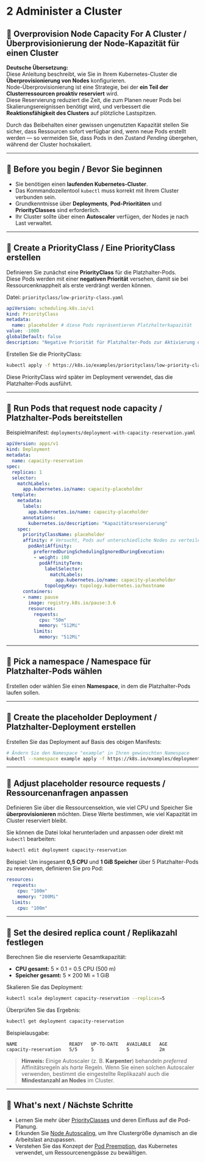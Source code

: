 # 2 Administer a Cluster

## 🚀 Overprovision Node Capacity For A Cluster / Überprovisionierung der Node-Kapazität für einen Cluster


**Deutsche Übersetzung:**  
Diese Anleitung beschreibt, wie Sie in Ihrem Kubernetes-Cluster die **Überprovisionierung von Nodes** konfigurieren.  
Node-Überprovisionierung ist eine Strategie, bei der **ein Teil der Clusterressourcen proaktiv reserviert** wird.  
Diese Reservierung reduziert die Zeit, die zum Planen neuer Pods bei Skalierungsereignissen benötigt wird, und verbessert die **Reaktionsfähigkeit des Clusters** auf plötzliche Lastspitzen.

Durch das Beibehalten einer gewissen ungenutzten Kapazität stellen Sie sicher, dass Ressourcen sofort verfügbar sind, wenn neue Pods erstellt werden — so vermeiden Sie, dass Pods in den Zustand *Pending* übergehen, während der Cluster hochskaliert.

---

## 🧩 Before you begin / Bevor Sie beginnen

- Sie benötigen einen **laufenden Kubernetes-Cluster**.  
- Das Kommandozeilentool `kubectl` muss korrekt mit Ihrem Cluster verbunden sein.  
- Grundkenntnisse über **Deployments**, **Pod-Prioritäten** und **PriorityClasses** sind erforderlich.  
- Ihr Cluster sollte über einen **Autoscaler** verfügen, der Nodes je nach Last verwaltet.

---

## 🧩 Create a PriorityClass / Eine PriorityClass erstellen

Definieren Sie zunächst eine **PriorityClass** für die Platzhalter-Pods.  
Diese Pods werden mit einer **negativen Priorität** versehen, damit sie bei Ressourcenknappheit als erste verdrängt werden können.

Datei: `priorityclass/low-priority-class.yaml`

```yaml
apiVersion: scheduling.k8s.io/v1
kind: PriorityClass
metadata:
  name: placeholder # diese Pods repräsentieren Platzhalterkapazität
value: -1000
globalDefault: false
description: "Negative Priorität für Platzhalter-Pods zur Aktivierung der Überprovisionierung."
````

Erstellen Sie die PriorityClass:

```bash
kubectl apply -f https://k8s.io/examples/priorityclass/low-priority-class.yaml
```

Diese PriorityClass wird später im Deployment verwendet, das die Platzhalter-Pods ausführt.

---

## 🧩 Run Pods that request node capacity / Platzhalter-Pods bereitstellen

Beispielmanifest: `deployments/deployment-with-capacity-reservation.yaml`

```yaml
apiVersion: apps/v1
kind: Deployment
metadata:
  name: capacity-reservation
spec:
  replicas: 1
  selector:
    matchLabels:
      app.kubernetes.io/name: capacity-placeholder
  template:
    metadata:
      labels:
        app.kubernetes.io/name: capacity-placeholder
      annotations:
        kubernetes.io/description: "Kapazitätsreservierung"
    spec:
      priorityClassName: placeholder
      affinity: # Versucht, Pods auf unterschiedliche Nodes zu verteilen
        podAntiAffinity:
          preferredDuringSchedulingIgnoredDuringExecution:
          - weight: 100
            podAffinityTerm:
              labelSelector:
                matchLabels:
                  app.kubernetes.io/name: capacity-placeholder
              topologyKey: topology.kubernetes.io/hostname
      containers:
      - name: pause
        image: registry.k8s.io/pause:3.6
        resources:
          requests:
            cpu: "50m"
            memory: "512Mi"
          limits:
            memory: "512Mi"
```

---

## 🧩 Pick a namespace / Namespace für Platzhalter-Pods wählen

Erstellen oder wählen Sie einen **Namespace**, in dem die Platzhalter-Pods laufen sollen.

---

## 🧩 Create the placeholder Deployment / Platzhalter-Deployment erstellen

Erstellen Sie das Deployment auf Basis des obigen Manifests:

```bash
# Ändern Sie den Namespace "example" in Ihren gewünschten Namespace
kubectl --namespace example apply -f https://k8s.io/examples/deployments/deployment-with-capacity-reservation.yaml
```

---

## 🧩 Adjust placeholder resource requests / Ressourcenanfragen anpassen

Definieren Sie über die Ressourcensektion, wie viel CPU und Speicher Sie **überprovisionieren** möchten.
Diese Werte bestimmen, wie viel Kapazität im Cluster reserviert bleibt.

Sie können die Datei lokal herunterladen und anpassen oder direkt mit `kubectl` bearbeiten:

```bash
kubectl edit deployment capacity-reservation
```

Beispiel:
Um insgesamt **0,5 CPU** und **1 GiB Speicher** über 5 Platzhalter-Pods zu reservieren, definieren Sie pro Pod:

```yaml
resources:
  requests:
    cpu: "100m"
    memory: "200Mi"
  limits:
    cpu: "100m"
```

---

## 🧩 Set the desired replica count / Replikazahl festlegen

Berechnen Sie die reservierte Gesamtkapazität:

* **CPU gesamt:** 5 × 0.1 = 0.5 CPU (500 m)
* **Speicher gesamt:** 5 × 200 Mi = 1 GiB

Skalieren Sie das Deployment:

```bash
kubectl scale deployment capacity-reservation --replicas=5
```

Überprüfen Sie das Ergebnis:

```bash
kubectl get deployment capacity-reservation
```

Beispielausgabe:

```
NAME                   READY   UP-TO-DATE   AVAILABLE   AGE
capacity-reservation   5/5     5            5           2m
```

> **Hinweis:**
> Einige Autoscaler (z. B. **Karpenter**) behandeln *preferred* Affinitätsregeln als *harte* Regeln.
> Wenn Sie einen solchen Autoscaler verwenden, bestimmt die eingestellte Replikazahl auch die **Mindestanzahl an Nodes** im Cluster.

---

## 🧩 What's next / Nächste Schritte

* Lernen Sie mehr über [PriorityClasses](https://kubernetes.io/docs/concepts/scheduling-eviction/pod-priority-preemption/) und deren Einfluss auf die Pod-Planung.
* Erkunden Sie [Node Autoscaling](https://kubernetes.io/docs/tasks/administer-cluster/cluster-management/#scaling-your-cluster), um Ihre Clustergröße dynamisch an die Arbeitslast anzupassen.
* Verstehen Sie das Konzept der [Pod Preemption](https://kubernetes.io/docs/concepts/scheduling-eviction/pod-priority-preemption/), das Kubernetes verwendet, um Ressourcenengpässe zu bewältigen.


